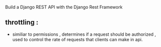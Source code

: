 Build a Django REST API with the Django Rest Framework

## throttling :
- similiar to permissions , determines if a request should be authorized , used to control the rate of requests that clients can make in api. 

